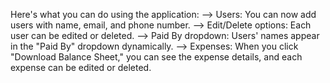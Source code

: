Here's what you can do using the application:
--> Users: You can now add users with name, email, and phone number.
--> Edit/Delete options: Each user can be edited or deleted.
--> Paid By dropdown: Users' names appear in the "Paid By" dropdown dynamically.
--> Expenses: When you click "Download Balance Sheet," you can see the expense details, and each expense can be edited or deleted.
